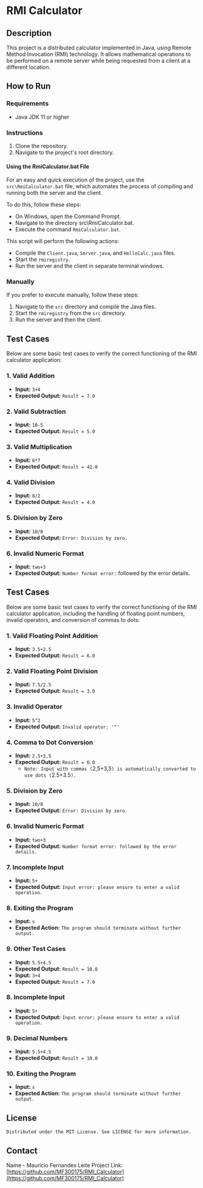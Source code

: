 
# RMI Calculator

## Description
This project is a distributed calculator implemented in Java, using Remote Method Invocation (RMI) technology. It allows mathematical operations to be performed on a remote server while being requested from a client at a different location.

## How to Run
### Requirements
- Java JDK 11 or higher

### Instructions
1. Clone the repository.
2. Navigate to the project's root directory.

#### Using the RmiCalculator.bat File
For an easy and quick execution of the project, use the `src\RmiCalculator.bat` file, which automates the process of compiling and running both the server and the client.

To do this, follow these steps:
- On Windows, open the Command Prompt.
- Navigate to the directory src\RmiCalculator.bat.
- Execute the command `RmiCalculator.bat`.

This script will perform the following actions:
- Compile the `Client.java`, `Server.java`, and `HelloCalc.java` files.
- Start the `rmiregistry`.
- Run the server and the client in separate terminal windows.

### Manually
If you prefer to execute manually, follow these steps:
1. Navigate to the `src` directory and compile the Java files.
2. Start the `rmiregistry` from the `src` directory.
3. Run the server and then the client.

## Test Cases
Below are some basic test cases to verify the correct functioning of the RMI calculator application:

### 1. Valid Addition
- **Input:** `3+4`
- **Expected Output:** `Result = 7.0`

### 2. Valid Subtraction
- **Input:** `10-5`
- **Expected Output:** `Result = 5.0`

### 3. Valid Multiplication
- **Input:** `6*7`
- **Expected Output:** `Result = 42.0`

### 4. Valid Division
- **Input:** `8/2`
- **Expected Output:** `Result = 4.0`

### 5. Division by Zero
- **Input:** `10/0`
- **Expected Output:** `Error: Division by zero.`

### 6. Invalid Numeric Format
- **Input:** `two+3`
- **Expected Output:** `Number format error:` followed by the error details.

## Test Cases

Below are some basic test cases to verify the correct functioning of the RMI calculator application, including the handling of floating point numbers, invalid operators, and conversion of commas to dots:

### 1. Valid Floating Point Addition
- **Input:** `3.5+2.5`
- **Expected Output:** `Result = 6.0`

### 2. Valid Floating Point Division
- **Input:** `7.5/2.5`
- **Expected Output:** `Result = 3.0`

### 3. Invalid Operator
- **Input:** `5^2`
- **Expected Output:** `Invalid operator: '^'`

### 4. Comma to Dot Conversion
- **Input:** `2,5+3,5`
- **Expected Output:** `Result = 6.0`
   - `Note: Input with commas (`2,5+3,5`) is automatically converted to use dots (`2.5+3.5`).`

### 5. Division by Zero
- **Input:** `10/0`
- **Expected Output:** `Error: Division by zero.`

### 6. Invalid Numeric Format
- **Input:** `two+3`
- **Expected Output:** `Number format error: followed by the error details.`

### 7. Incomplete Input
- **Input:** `5+`
- **Expected Output:** `Input error: please ensure to enter a valid operation.`

### 8. Exiting the Program
- **Input:** `s`
- **Expected Action:** `The program should terminate without further output.`

### 9. Other Test Cases
- **Input:** `5.5+4.5`
- **Expected Output:** `Result = 10.0`
- **Input:** `3+4`
- **Expected Output:** `Result = 7.0`

### 8. Incomplete Input
- **Input:** `5+`
- **Expected Output:** `Input error: please ensure to enter a valid operation.`

### 9. Decimal Numbers
- **Input:** `5.5+4.5`
- **Expected Output:** `Result = 10.0`

### 10. Exiting the Program
- **Input:** `s`
- **Expected Action:** `The program should terminate without further output.`

## License
`Distributed under the MIT License. See LICENSE for more information.`

## Contact
Name - Mauricio Fernandes Leite
Project Link: [https://github.com/MF300175/RMI_Calculator](https://github.com/MF300175/RMI_Calculator)
